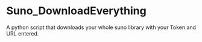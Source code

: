 # Suno_DownloadEverything
A python script that downloads your whole suno library with your Token and URL entered. 
